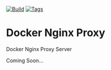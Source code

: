 [![Build](https://img.shields.io/github/actions/workflow/status/cssnr/docker-nginx-proxy/build.yaml?logo=github&logoColor=white&label=build)](https://github.com/cssnr/docker-nginx-proxy/actions/workflows/build.yaml)
[![Tags](https://img.shields.io/github/actions/workflow/status/cssnr/docker-nginx-proxy/tags.yaml?logo=github&logoColor=white&label=tags)](https://github.com/cssnr/docker-nginx-proxy/actions/workflows/tags.yaml)

# Docker Nginx Proxy

Docker Nginx Proxy Server

Coming Soon...
